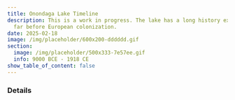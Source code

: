 ```yaml
---
title: Onondaga Lake Timeline
description: This is a work in progress. The lake has a long history extending
  far before European colonization.
date: 2025-02-18
image: /img/placeholder/600x200-dddddd.gif
section:
  image: /img/placeholder/500x333-7e57ee.gif
  info: 9000 BCE - 1918 CE
show_table_of_content: false
---
```

### Details
